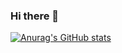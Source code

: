 ### Hi there 👋

[![Anurag's GitHub stats](https://github-readme-stats.vercel.app/api?username=onurcanari)](https://github.com/anuraghazra/github-readme-stats)

<!--
**onurcanari/onurcanari** is a ✨ _special_ ✨ repository because its `README.md` (this file) appears on your GitHub profile.

Here are some ideas to get you started:

- 🔭 I’m currently working on ...
- 🌱 I’m currently learning ...
- 👯 I’m looking to collaborate on ...
- 🤔 I’m looking for help with ...
- 💬 Ask me about ...
- 📫 How to reach me: ...
- 😄 Pronouns: ...
- ⚡ Fun fact: ...
-->
